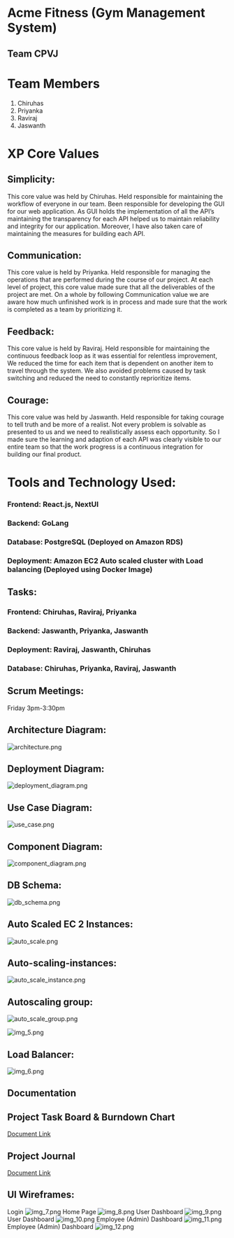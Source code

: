 # Acme Fitness (Gym Management System)

## Team CPVJ

# Team Members
1. Chiruhas
2. Priyanka
3. Raviraj
4. Jaswanth

# XP Core Values

## Simplicity:
This core value was held by Chiruhas. Held responsible for maintaining the workflow of everyone in our team. Been responsible for developing the GUI for our web application. As GUI holds the implementation of all the API’s maintaining the transparency for each API helped us to maintain reliability and integrity for our application. Moreover, I have also taken care of maintaining the measures for building each API.

## Communication:
This core value is held by Priyanka. Held responsible for managing the operations that are performed during the course of our project. At each level of project, this core value made sure that all the deliverables of the project are met. On a whole by following Communication value we are aware how much unfinished work is in process and made sure that the work is completed as a team by prioritizing it.

## Feedback:
This core value is held by Raviraj. Held responsible for maintaining the continuous feedback loop as it was essential for relentless improvement, We reduced the time for each item that is dependent on another item to travel through the system. We also avoided problems caused by task switching and reduced the need to constantly reprioritize items.

## Courage:
This core value was held by Jaswanth. Held responsible for taking courage to tell truth and be more of a realist. Not every problem is solvable as presented to us and we need to realistically assess each opportunity. So I made sure the learning and adaption of each API was clearly visible to our entire team so that the work progress is a continuous integration for building our final product.

# Tools and Technology Used:

### Frontend: React.js, NextUI
### Backend: GoLang
### Database: PostgreSQL (Deployed on Amazon RDS)
### Deployment: Amazon EC2 Auto scaled cluster with Load balancing (Deployed using Docker Image)

## Tasks:
### Frontend: Chiruhas, Raviraj, Priyanka
### Backend: Jaswanth, Priyanka, Jaswanth
### Deployment: Raviraj, Jaswanth, Chiruhas
### Database: Chiruhas, Priyanka, Raviraj, Jaswanth


## Scrum Meetings:
Friday 3pm-3:30pm

## Architecture Diagram:

![architecture.png](readme_stuff/architecture.png)

## Deployment Diagram:

![deployment_diagram.png](readme_stuff/deployment_diagram.png)

## Use Case Diagram:
![use_case.png](readme_stuff/use_case.png)

## Component Diagram:

![component_diagram.png](readme_stuff/component_diagram.jpg)

## DB Schema:
![db_schema.png](readme_stuff/db_schema.png)

## Auto Scaled EC 2 Instances:

![auto_scale.png](readme_stuff/auto_scale.png)


## Auto-scaling-instances:

![auto_scale_instance.png](readme_stuff/auto_scale_instance.png)

## Autoscaling group:
![auto_scale_group.png](readme_stuff/autoscaling_group.png)

![img_5.png](readme_stuff/autoscaling_group2.png)

## Load Balancer:
![img_6.png](readme_stuff/load_balancer.png)


## Documentation
## Project Task Board & Burndown Chart
[Document Link](https://docs.google.com/spreadsheets/d/1pIRMznT8d--j0yJnySSWdwwGZKkn1hQ8/edit?usp=sharing&ouid=115628498657907775286&rtpof=true&sd=true)
## Project Journal
[Document Link](https://docs.google.com/document/d/1-r9GnjW0JkOG2DIHnoRFhT2R8b0my5-K/edit?usp=sharing&ouid=115628498657907775286&rtpof=true&sd=true)

## UI Wireframes:
Login
![img_7.png](readme_stuff/wireframe1.png)
Home Page
![img_8.png](readme_stuff/wireframe2.png)
User Dashboard
![img_9.png](readme_stuff/wireframe3.png)
User Dashboard
![img_10.png](readme_stuff/wireframe4.png)
Employee (Admin) Dashboard
![img_11.png](readme_stuff/wireframe5.png)
Employee (Admin) Dashboard
![img_12.png](readme_stuff/wireframe6.png)




